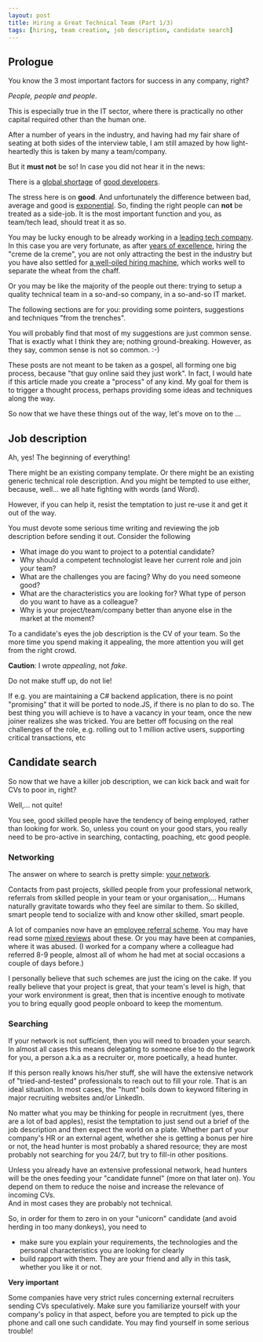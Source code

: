 ```yaml
---
layout: post
title: Hiring a Great Technical Team (Part 1/3)
tags: [hiring, team creation, job description, candidate search]
---
```


## Prologue 

You know the 3 most important factors for success in any company, right? 

*People, people and people*.

This is especially true in the IT sector, where there is practically no other capital required other than the human one.

After a number of years in the industry, and having had my fair share of seating at both sides of the interview table, 
I am still amazed by how light-heartedly this is taken by many a team/company.

But it **must not** be so!
In case you did not hear it in the news:

There is a [global shortage][1] of [good developers][2].

The stress here is on **good**.
And unfortunately the difference between bad, average and good is [exponential][3].
So, finding the right people can **not** be treated as a side-job.
It is the most important function and you, as team/tech lead, should treat it as so.

You may be lucky enough to be already working in a [leading tech company][4]. 
In this case you are very fortunate, as after [years of excellence][6], hiring the "creme de la creme", 
you are not only attracting the best in the industry but you have also settled for [a well-oiled hiring machine][5], 
which works well to separate the wheat from the chaff.

Or you may be like the majority of the people out there: trying to setup a quality technical team in a so-and-so company, in a so\-and\-so IT market.  

The following sections are for you: providing some pointers, suggestions and techniques "from the trenches". 

You will probably find that most of my suggestions are just common sense. 
That is exactly what I think they are; nothing ground-breaking.
However, as they say, common sense is not so common. :-) 
 
These posts are not meant to be taken as a gospel, all forming one big process, because "that guy online said they just work".
In fact, I would hate if this article made you create a "process" of any kind. 
My goal for them is to trigger a thought process, perhaps providing some ideas and techniques along the way.

So now that we have these things out of the way, let's move on to the ...

## Job description

Ah, yes! The beginning of everything!

There might be an existing company template.
Or there might be an existing generic technical role description.
And you might be tempted to use either, because, well... we all hate fighting with words (and Word).

However, if you can help it, resist the temptation to just re-use it and get it out of the way.

You must devote some serious time writing and reviewing the job description before sending it out.
Consider the following 
 
* What image do you want to project to a potential candidate?
* Why should a competent technologist leave her current role and join your team?
* What are the challenges you are facing? Why do you need someone good?
* What are the characteristics you are looking for? What type of person do you want to have as a colleague? 
* Why is your project/team/company better than anyone else in the market at the moment?

To a candidate's eyes the job description is the CV of your team.
So the more time you spend making it appealing, the more attention you will get from the right crowd.

**Caution**: I wrote *appealing*, not *fake*. 

Do not make stuff up, do not lie! 

If e.g. you are maintaining a C# backend application, there is no point "promising" that it will be ported to node.JS, if 
there is no plan to do so. 
The best thing you will achieve is to have a vacancy in your team, once the new joiner realizes she 
was tricked. 
You are better off focusing on the real challenges of the role, e.g. rolling out to 1 million active users, supporting 
critical transactions, etc

## Candidate search 

So now that we have a killer job description, we can kick back and wait for CVs to poor in, right?

Well,... not quite!

You see, good skilled people have the tendency of being employed, rather than looking for work.
So, unless you count on your good stars, you really need to be pro-active in searching, contacting, poaching, etc good people. 

### Networking

The answer on where to search is pretty simple: [your network][7].

Contacts from past projects, skilled people from your professional network, referrals from skilled people in your team or your organisation,...
Humans naturally gravitate towards who they feel are similar to them. 
So skilled, smart people tend to socialize with and know other skilled, smart people.  

A lot of companies now have an [employee referral scheme][8].
You may have read some [mixed reviews][9] about these. Or you may have been at companies, where it was abused. 
(I worked for a company where a colleague had referred 8-9 people, almost all of whom he had met at social occasions a 
couple of days before.)

I personally believe that such schemes are just the icing on the cake. 
If you really believe that your project is great, that your team's level is high, that your work environment is great,
then that is incentive enough to motivate you to bring equally good people onboard to keep the momentum.

### Searching 

If your network is not sufficient, then you will need to broaden your search.
In almost all cases this means delegating to someone else to do the legwork for you, a person a.k.a as a recruiter 
or, more poetically, a head hunter. 
 
If this person really knows his/her stuff, she will have the extensive network of "tried-and-tested" professionals to reach 
out to fill your role. That is an ideal situation. 
In most cases, the "hunt" boils down to keyword filtering in major recruiting websites and/or LinkedIn.

No matter what you may be thinking for people in recruitment (yes, there are a lot of bad apples), resist the temptation 
to just send out a brief of the job description and then expect the world on a plate.
Whether part of your company's HR or an external agent, whether she is getting a bonus per hire or not, the head hunter 
is most probably a shared resource; they are most probably not searching for you 24/7, but try to fill-in other positions.

Unless you already have an extensive professional network, head hunters will be the ones feeding your "candidate funnel" (more on that later on).
You depend on them to reduce the noise and increase the relevance of incoming CVs.  
And in most cases they are probably not technical. 

So, in order for them to zero in on your "unicorn" candidate (and avoid herding in too many donkeys), you need to 

* make sure you explain your requirements, the technologies and the personal characteristics you are looking for clearly
* build rapport with them. They are your friend and ally in this task, whether you like it or not.

**Very important**

Some companies have very strict rules concerning external recruiters sending CVs speculatively.
Make sure you familiarize yourself with your company's policy in that aspect, before you are tempted to pick up the phone 
and call one such candidate. 
You may find yourself in some serious trouble! 





   [1]: http://www.crn.com/news/channel-programs/240163468/nice-work-if-you-can-get-it-the-it-talent-shortage-is-more-serious-than-you-think.htm
   [2]: http://codemanship.co.uk/parlezuml/blog/?postid=1208
   [3]: http://www.ybrikman.com/writing/2013/09/29/the-10x-developer-is-not-myth/
   [4]: http://www.businessinsider.com/facebook-hiring-process-2014-5?IR=T
   [5]: https://www.google.co.uk/about/careers/lifeatgoogle/hiringprocess/
   [6]: http://www.wired.com/2015/04/hire-like-google/
   [7]: http://qje.oxfordjournals.org/content/early/2015/04/15/qje.qjv010.full
   [8]: http://blog.totaljobs.com/dos-and-donts-of-employee-referral-schemes
   [9]: http://blog.totaljobs.com/do-employee-referral-schemes-work
   
